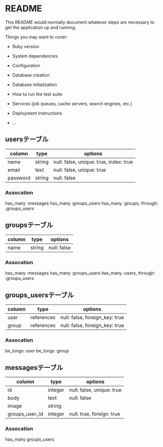 # README

This README would normally document whatever steps are necessary to get the
application up and running.

Things you may want to cover:

* Ruby version

* System dependencies

* Configuration

* Database creation

* Database initialization

* How to run the test suite

* Services (job queues, cache servers, search engines, etc.)

* Deployment instructions

* ...

## usersテーブル

|column|type|options|
|------|----|-------|
|name  |string|null: false, unique: true, index: true|
|email |text|null: false, unique: true|
|password|string|null: false|

### Assocation
has_many :messages
has_many :groups_users
has_many :groups, through: :groups_users

## groupsテーブル

|column|type|options|
|------|----|-------|
|name  |string|null: false|

### Assocation
has_many :messages
has_many :groups_users
has_many :users, through: :groups_users

## groups_usersテーブル

|column|type|options|
|------|----|-------|
|user  |references|null: false, foreign_key: true|
|group |references|null: false, foreign_key: true|

### Assocation
be_longs :user
be_longs :group

## messagesテーブル

|column|type|options|
|------|----|-------|
|id    |integer|null: false, unique: true|
|body  |text|null: false|
|image |string|     |
|groups_user_id|integer|null: true, foreign: true|

### Assocation
has_many groups_users